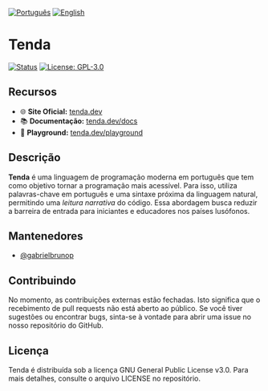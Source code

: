 [![Português](https://img.shields.io/badge/idioma-pt--BR-green)](README.md)
[![English](https://img.shields.io/badge/lang-en-blue)](README.en.md)

# Tenda

[![Status](https://img.shields.io/badge/status-em%20desenvolvimento-yellow)](https://tenda.dev/)
[![License: GPL-3.0](https://img.shields.io/badge/licença-GPLv3-blue)](LICENSE)

## Recursos

- 🌐 **Site Oficial:** [tenda.dev](https://tenda.dev/)
- 📚 **Documentação:** [tenda.dev/docs](https://tenda.dev/docs)
- 🎯 **Playground:** [tenda.dev/playground](https://tenda.dev/playground)

## Descrição

**Tenda** é uma linguagem de programação moderna em português que tem como objetivo tornar a programação mais acessível. Para isso, utiliza palavras-chave em português e uma sintaxe próxima da linguagem natural, permitindo uma _leitura narrativa_ do código. Essa abordagem busca reduzir a barreira de entrada para iniciantes e educadores nos países lusófonos.

## Mantenedores

- [@gabrielbrunop](https://github.com/gabrielbrunop)

## Contribuindo

No momento, as contribuições externas estão fechadas. Isto significa que o recebimento de pull requests não está aberto ao público. Se você tiver sugestões ou encontrar bugs, sinta-se à vontade para abrir uma issue no nosso repositório do GitHub.

## Licença

Tenda é distribuída sob a licença GNU General Public License v3.0. Para mais detalhes, consulte o arquivo LICENSE no repositório.
